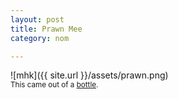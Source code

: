 ```yaml
---
layout: post
title: Prawn Mee
category: nom

---
```


![mhk]({{ site.url }}/assets/prawn.png)
<br>
<sub>This came out of a <a href="http://www.asiansupermarket365.com/Tean-s-Gourmet-Penang-Malaysia-Prawn-Noodle-Paste-p/s0014.html" targe="_blank">bottle</a>.</sub>
